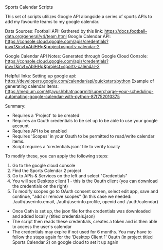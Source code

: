 Sports Calendar Scripts

This set of scripts utilizes Google API alongside a series of sports APIs to add my favourite teams to my google calendar.

Data Sources:
Football API: Gathered by this link: https://docs.football-data.org/general/v4/team.html
Google Calendar API: https://console.cloud.google.com/apis/credentials?inv=1&invt=AblHHg&project=sports-calendar-2

Google Calendar API Notes:
Generated through Google Cloud Console:
https://console.cloud.google.com/apis/credentials?inv=1&invt=AblHHg&project=sports-calendar-2

Helpful links: 
Setting up google api: https://developers.google.com/calendar/api/quickstart/python
Example of generating calendar items: https://medium.com/@ayushbhatnagarmit/supercharge-your-scheduling-automating-google-calendar-with-python-87f752010375

Summary:
- Requires a 'Project' to be created
- Requires an Oauth credentials to be set up to be able to use your google account
- Requires API to be enabled
- Requires 'Scopes' in your Oauth to be permitted to read/write calendar items.
- Script requires a 'credentials.json' file to verify locally

To modify these, you can apply the following steps:
1. Go to the google cloud console
2. Find the Sports Calendar 2 project
3. Go to APIs & Services on the left and select "Credentials"
4. You will see Desktop client 1 - this is the Oauth client (you can download the credentials on the right)
5. To modify scopes go to OAuth consent screen, select edit app, save and continue, "add or remove scopes" (In this case we needed: ./auth/userinfo.email, ./auth/userinfo.profile, openid and ./auth/calendar)

- Once Oath is set up, the json file for the credentials was downloaded and added locally (titled credentials.json)
- The script then reads these credentials, creates a token and is then able to access the user's calendar
- The credentials may expire if not used for 6 months. You may have to follow the steps again for the 'Desktop Client 1' Oauth (in project titled Sports Calendar 2) on google cloud to set it up again
